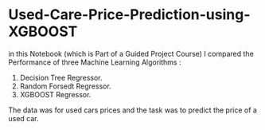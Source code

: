 # Used-Care-Price-Prediction-using-XGBOOST
in this Notebook (which is Part of a Guided Project Course) I compared the Performance of three Machine Learning Algorithms :
1. Decision Tree Regressor.
2. Random Forsedt Regressor.
3. XGBOOST Regressor.

The data was for used cars prices and the task was to predict the price of a used car.
